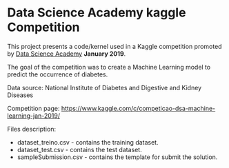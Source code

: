 # Data Science Academy kaggle Competition

This project presents a code/kernel used in a Kaggle competition promoted by [Data Science Academy](https://www.datascienceacademy.com.br/) **January 2019**.

The goal of the competition was to create a Machine Learning model to predict the occurrence of diabetes.

Data source: National Institute of Diabetes and Digestive and Kidney Diseases

Competition page: https://www.kaggle.com/c/competicao-dsa-machine-learning-jan-2019/

Files description:
* dataset_treino.csv - contains the training dataset.
* dataset_test.csv - contains the test dataset.
* sampleSubmission.csv - contains the template for submit the solution.
